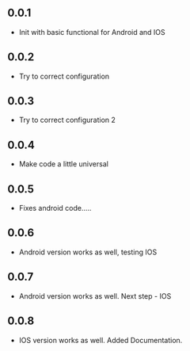 ## 0.0.1

 - Init with basic functional for Android and IOS

## 0.0.2

 - Try to correct configuration

## 0.0.3

 - Try to correct configuration 2

## 0.0.4

 - Make code a little universal

## 0.0.5

 - Fixes android code.....

## 0.0.6

 - Android version works as well, testing IOS
 
## 0.0.7
 
 - Android version works as well. Next step - IOS
 
## 0.0.8
 
 - IOS version works as well. Added Documentation.

